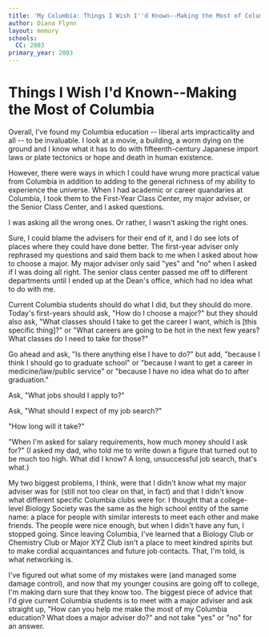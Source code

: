```yaml
---
title: 'My Columbia: Things I Wish I''d Known--Making the Most of Columbia'
author: Diana Flynn
layout: memory
schools:
  CC: 2003
primary_year: 2003
---
```

# Things I Wish I'd Known--Making the Most of Columbia

Overall, I've found my Columbia education -- liberal arts impracticality and all -- to be invaluable.  I look at a movie, a building, a worm dying on the ground and I know what it has to do with fifteenth-century Japanese import laws or plate tectonics or hope and death in human existence.

However, there were ways in which I could have wrung more practical value from Columbia in addition to adding to the general richness of my ability to experience the universe.  When I had academic or career quandaries at Columbia, I took them to the First-Year Class Center, my major adviser, or the Senior Class Center, and I asked questions.

I was asking all the wrong ones.  Or rather, I wasn't asking the right ones.

Sure, I could blame the advisers for their end of it, and I do see lots of places where they could have done better.  The first-year adviser only rephrased my questions and said them back to me when I asked about how to choose a major.  My major adviser only said "yes" and "no" when I asked if I was doing all right.  The senior class center passed me off to different departments until I ended up at the Dean's office, which had no idea what to do with me.

Current Columbia students should do what I did, but they should do more.  Today's first-years should ask, "How do I choose a major?" but they should also ask, "What classes should I take to get the career I want, which is [this specific thing]?" or "What careers are going to be hot in the next few years?  What classes do I need to take for those?"

Go ahead and ask, "Is there anything else I have to do?" but add, "because I think I should go to graduate school" or "because I want to get a career in medicine/law/public service" or "because I have no idea what do to after graduation."

Ask, "What jobs should I apply to?"

Ask, "What should I expect of my job search?"

"How long will it take?"

"When I'm asked for salary requirements, how much money should I ask for?" (I asked my dad, who told me to write down a figure that turned out to be much too high.  What did I know?  A long, unsuccessful job search, that's what.)

My two biggest problems, I think, were that I didn't know what my major adviser was for (still not too clear on that, in fact) and that I didn't know what different specific Columbia clubs were for.  I thought that a college-level Biology Society was the same as the high school entity of the same name: a place for people with similar interests to meet each other and make friends.  The people were nice enough, but when I didn't have any fun, I stopped going.  Since leaving Columbia, I've learned that a Biology Club or Chemistry Club or Major XYZ Club isn't a place to meet kindred spirits but to make cordial acquaintances and future job contacts.  That, I'm told, is what networking is.

I've figured out what some of my mistakes were (and managed some damage control), and now that my younger cousins are going off to college, I'm making darn sure that they know too.  The biggest piece of advice that I'd give current Columbia students is to meet with a major adviser and ask straight up, "How can you help me make the most of my Columbia education?  What does a major adviser do?" and not take "yes" or "no" for an answer.
